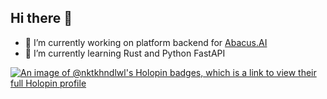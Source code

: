 ## Hi there 👋
- 🔭 I’m currently working on platform backend for [Abacus.AI]()
- 🌱 I’m currently learning Rust and Python FastAPI

[![An image of @nktkhndlwl's Holopin badges, which is a link to view their full Holopin profile](https://holopin.me/nktkhndlwl)](https://holopin.io/@nktkhndlwl)

<!--
**nktkhndlwl/nktkhndlwl** is a ✨ _special_ ✨ repository because its `README.md` (this file) appears on your GitHub profile.

Here are some ideas to get you started:

- 🔭 I’m currently working on ...
- 🌱 I’m currently learning ...
- 👯 I’m looking to collaborate on ...
- 🤔 I’m looking for help with ...
- 💬 Ask me about ...
- 📫 How to reach me: ...
- 😄 Pronouns: ...
- ⚡ Fun fact: ...
-->
